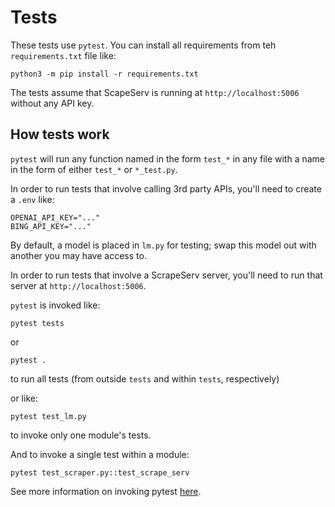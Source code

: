 # Tests

These tests use `pytest`. You can install all requirements from teh `requirements.txt` file like:

```
python3 -m pip install -r requirements.txt
```

The tests assume that ScapeServ is running at `http://localhost:5006` without any API key.

## How tests work

`pytest` will run any function named in the form `test_*` in any file with a name in the form of either `test_*` or `*_test.py`.

In order to run tests that involve calling 3rd party APIs, you'll need to create a `.env` like:

```
OPENAI_API_KEY="..."
BING_API_KEY="..."
```

By default, a model is placed in `lm.py` for testing; swap this model out with another you may have access to.

In order to run tests that involve a ScrapeServ server, you'll need to run that server at `http://localhost:5006`.

`pytest` is invoked like:

```
pytest tests
```

or 

```
pytest .
```

to run all tests (from outside `tests` and within `tests`, respectively)

or like:

```
pytest test_lm.py
```

to invoke only one module's tests.

And to invoke a single test within a module:

```
pytest test_scraper.py::test_scrape_serv
```

See more information on invoking pytest [here](https://docs.pytest.org/en/stable/how-to/usage.html#usage).
